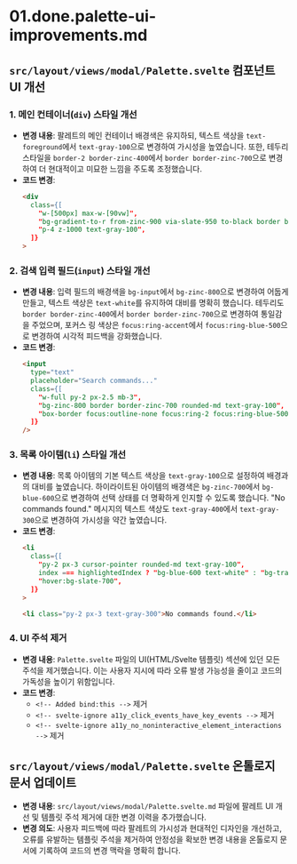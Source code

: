 # 01.done.palette-ui-improvements.md

## `src/layout/views/modal/Palette.svelte` 컴포넌트 UI 개선

### 1. 메인 컨테이너(`div`) 스타일 개선

- **변경 내용**: 팔레트의 메인 컨테이너 배경색은 유지하되, 텍스트 색상을 `text-foreground`에서 `text-gray-100`으로 변경하여 가시성을 높였습니다. 또한, 테두리 스타일을 `border-2 border-zinc-400`에서 `border border-zinc-700`으로 변경하여 더 현대적이고 미묘한 느낌을 주도록 조정했습니다.
- **코드 변경**:
  ```html
  <div
    class={[
      "w-[500px] max-w-[90vw]",
      "bg-gradient-to-r from-zinc-900 via-slate-950 to-black border border-zinc-700 rounded-lg",
      "p-4 z-1000 text-gray-100",
    ]}
  >
  ```

### 2. 검색 입력 필드(`input`) 스타일 개선

- **변경 내용**: 입력 필드의 배경색을 `bg-input`에서 `bg-zinc-800`으로 변경하여 어둡게 만들고, 텍스트 색상은 `text-white`를 유지하여 대비를 명확히 했습니다. 테두리도 `border border-zinc-400`에서 `border border-zinc-700`으로 변경하여 통일감을 주었으며, 포커스 링 색상은 `focus:ring-accent`에서 `focus:ring-blue-500`으로 변경하여 시각적 피드백을 강화했습니다.
- **코드 변경**:
  ```html
  <input
    type="text"
    placeholder="Search commands..."
    class={[
      "w-full py-2 px-2.5 mb-3",
      "bg-zinc-800 border border-zinc-700 rounded-md text-gray-100",
      "box-border focus:outline-none focus:ring-2 focus:ring-blue-500",
    ]}
  />
  ```

### 3. 목록 아이템(`li`) 스타일 개선

- **변경 내용**: 목록 아이템의 기본 텍스트 색상을 `text-gray-100`으로 설정하여 배경과의 대비를 높였습니다. 하이라이트된 아이템의 배경색은 `bg-zinc-700`에서 `bg-blue-600`으로 변경하여 선택 상태를 더 명확하게 인지할 수 있도록 했습니다. "No commands found." 메시지의 텍스트 색상도 `text-gray-400`에서 `text-gray-300`으로 변경하여 가시성을 약간 높였습니다.
- **코드 변경**:
  ```html
  <li
    class={[
      "py-2 px-3 cursor-pointer rounded-md text-gray-100",
      index === highlightedIndex ? "bg-blue-600 text-white" : "bg-transparent",
      "hover:bg-slate-700",
    ]}
  >
  ```
  ```html
  <li class="py-2 px-3 text-gray-300">No commands found.</li>
  ```

### 4. UI 주석 제거

- **변경 내용**: `Palette.svelte` 파일의 UI(HTML/Svelte 템플릿) 섹션에 있던 모든 주석을 제거했습니다. 이는 사용자 지시에 따라 오류 발생 가능성을 줄이고 코드의 가독성을 높이기 위함입니다.
- **코드 변경**:
  - `<!-- Added bind:this -->` 제거
  - `<!-- svelte-ignore a11y_click_events_have_key_events -->` 제거
  - `<!-- svelte-ignore a11y_no_noninteractive_element_interactions -->` 제거

## `src/layout/views/modal/Palette.svelte` 온톨로지 문서 업데이트

- **변경 내용**: `src/layout/views/modal/Palette.svelte.md` 파일에 팔레트 UI 개선 및 템플릿 주석 제거에 대한 변경 이력을 추가했습니다.
- **변경 의도**: 사용자 피드백에 따라 팔레트의 가시성과 현대적인 디자인을 개선하고, 오류를 유발하는 템플릿 주석을 제거하여 안정성을 확보한 변경 내용을 온톨로지 문서에 기록하여 코드의 변경 맥락을 명확히 합니다.
